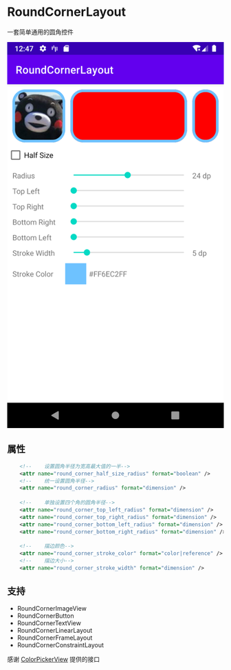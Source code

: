 # RoundCornerLayout

一套简单通用的圆角控件

![](./screenshot/screen_shot.png)


## 属性
```xml
    <!--    设置圆角半径为宽高最大值的一半-->
    <attr name="round_corner_half_size_radius" format="boolean" />
    <!--    统一设置圆角半径-->
    <attr name="round_corner_radius" format="dimension" />

    <!--    单独设置四个角的圆角半径-->
    <attr name="round_corner_top_left_radius" format="dimension" />
    <attr name="round_corner_top_right_radius" format="dimension" />
    <attr name="round_corner_bottom_left_radius" format="dimension" />
    <attr name="round_corner_bottom_right_radius" format="dimension" />

    <!--    描边颜色-->
    <attr name="round_corner_stroke_color" format="color|reference" />
    <!--    描边大小-->
    <attr name="round_corner_stroke_width" format="dimension" />
```

## 支持

* RoundCornerImageView
* RoundCornerButton
* RoundCornerTextView
* RoundCornerLinearLayout
* RoundCornerFrameLayout
* RoundCornerConstraintLayout

感谢 [ColorPickerView](https://github.com/skydoves/ColorPickerView) 提供的接口



